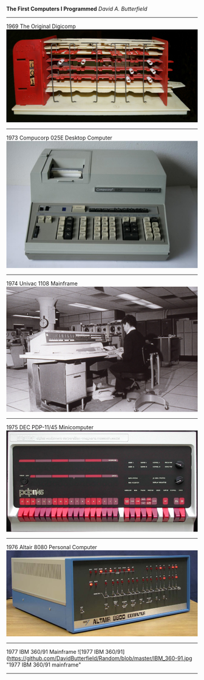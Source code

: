 **The First Computers I Programmed**
*David A. Butterfield*

* * *
1969 The Original Digicomp
![1969 Digicomp](https://github.com/DavidButterfield/Random/blob/master/Digicomp.jpg "1969 Digicomp plastic digital computer")
* * *
1973 Compucorp 025E Desktop Computer
![1973 Compucorp 025E](https://github.com/DavidButterfield/Random/blob/master/Compucorp_025E.jpg "1973 Compucorp 025E desktop computer")
* * *
1974 Univac 1108 Mainframe
![1974 Univac 1108](https://github.com/DavidButterfield/Random/blob/master/Univac_1108.jpg "1974 Univac 1108 mainframe")
* * *
1975 DEC PDP-11/45 Minicomputer
![1975 PDP-11/45](https://github.com/DavidButterfield/Random/blob/master/pdp11-45.jpg "1975 Digital Equipment Corporation PDP-11/45 minicomputer")
* * *
1976 Altair 8080 Personal Computer
![1976 Altair 8080](https://github.com/DavidButterfield/Random/blob/master/Altair_8080.jpg "1976 Altair 8080 personal computer")
* * *
1977 IBM 360/91 Mainframe
![1977 IBM 360/91](https://github.com/DavidButterfield/Random/blob/master/IBM_360-91.jpg "1977 IBM 360/91 mainframe"
* * *

